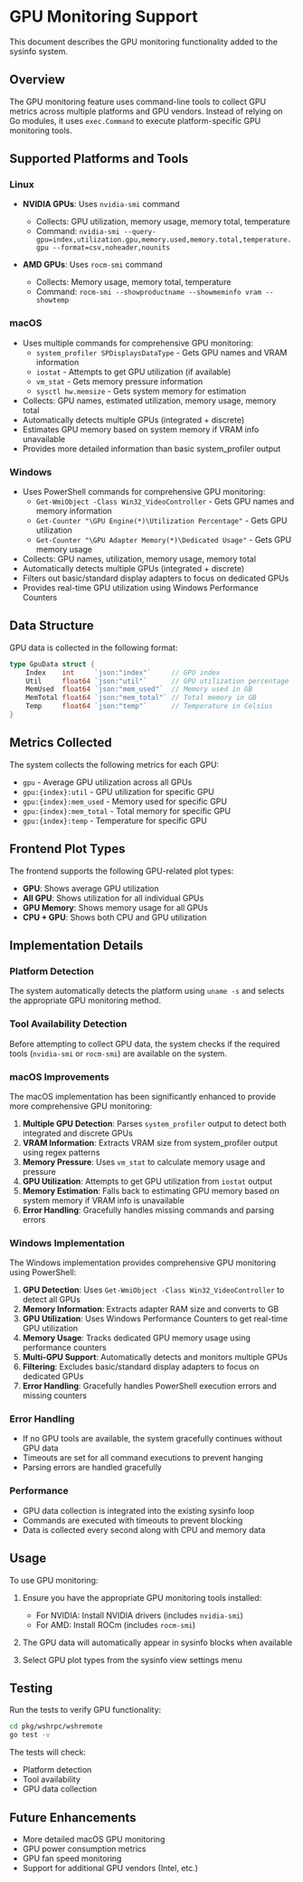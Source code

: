 # GPU Monitoring Support

This document describes the GPU monitoring functionality added to the sysinfo system.

## Overview

The GPU monitoring feature uses command-line tools to collect GPU metrics across multiple platforms and GPU vendors. Instead of relying on Go modules, it uses `exec.Command` to execute platform-specific GPU monitoring tools.

## Supported Platforms and Tools

### Linux
- **NVIDIA GPUs**: Uses `nvidia-smi` command
  - Collects: GPU utilization, memory usage, memory total, temperature
  - Command: `nvidia-smi --query-gpu=index,utilization.gpu,memory.used,memory.total,temperature.gpu --format=csv,noheader,nounits`

- **AMD GPUs**: Uses `rocm-smi` command
  - Collects: Memory usage, memory total, temperature
  - Command: `rocm-smi --showproductname --showmeminfo vram --showtemp`

### macOS
- Uses multiple commands for comprehensive GPU monitoring:
  - `system_profiler SPDisplaysDataType` - Gets GPU names and VRAM information
  - `iostat` - Attempts to get GPU utilization (if available)
  - `vm_stat` - Gets memory pressure information
  - `sysctl hw.memsize` - Gets system memory for estimation
- Collects: GPU names, estimated utilization, memory usage, memory total
- Automatically detects multiple GPUs (integrated + discrete)
- Estimates GPU memory based on system memory if VRAM info unavailable
- Provides more detailed information than basic system_profiler output

### Windows
- Uses PowerShell commands for comprehensive GPU monitoring:
  - `Get-WmiObject -Class Win32_VideoController` - Gets GPU names and memory information
  - `Get-Counter "\GPU Engine(*)\Utilization Percentage"` - Gets GPU utilization
  - `Get-Counter "\GPU Adapter Memory(*)\Dedicated Usage"` - Gets GPU memory usage
- Collects: GPU names, utilization, memory usage, memory total
- Automatically detects multiple GPUs (integrated + discrete)
- Filters out basic/standard display adapters to focus on dedicated GPUs
- Provides real-time GPU utilization using Windows Performance Counters

## Data Structure

GPU data is collected in the following format:

```go
type GpuData struct {
    Index    int     `json:"index"`     // GPU index
    Util     float64 `json:"util"`      // GPU utilization percentage
    MemUsed  float64 `json:"mem_used"`  // Memory used in GB
    MemTotal float64 `json:"mem_total"` // Total memory in GB
    Temp     float64 `json:"temp"`      // Temperature in Celsius
}
```

## Metrics Collected

The system collects the following metrics for each GPU:

- `gpu` - Average GPU utilization across all GPUs
- `gpu:{index}:util` - GPU utilization for specific GPU
- `gpu:{index}:mem_used` - Memory used for specific GPU
- `gpu:{index}:mem_total` - Total memory for specific GPU
- `gpu:{index}:temp` - Temperature for specific GPU

## Frontend Plot Types

The frontend supports the following GPU-related plot types:

- **GPU**: Shows average GPU utilization
- **All GPU**: Shows utilization for all individual GPUs
- **GPU Memory**: Shows memory usage for all GPUs
- **CPU + GPU**: Shows both CPU and GPU utilization

## Implementation Details

### Platform Detection
The system automatically detects the platform using `uname -s` and selects the appropriate GPU monitoring method.

### Tool Availability Detection
Before attempting to collect GPU data, the system checks if the required tools (`nvidia-smi` or `rocm-smi`) are available on the system.

### macOS Improvements
The macOS implementation has been significantly enhanced to provide more comprehensive GPU monitoring:

1. **Multiple GPU Detection**: Parses `system_profiler` output to detect both integrated and discrete GPUs
2. **VRAM Information**: Extracts VRAM size from system_profiler output using regex patterns
3. **Memory Pressure**: Uses `vm_stat` to calculate memory usage and pressure
4. **GPU Utilization**: Attempts to get GPU utilization from `iostat` output
5. **Memory Estimation**: Falls back to estimating GPU memory based on system memory if VRAM info is unavailable
6. **Error Handling**: Gracefully handles missing commands and parsing errors

### Windows Implementation
The Windows implementation provides comprehensive GPU monitoring using PowerShell:

1. **GPU Detection**: Uses `Get-WmiObject -Class Win32_VideoController` to detect all GPUs
2. **Memory Information**: Extracts adapter RAM size and converts to GB
3. **GPU Utilization**: Uses Windows Performance Counters to get real-time GPU utilization
4. **Memory Usage**: Tracks dedicated GPU memory usage using performance counters
5. **Multi-GPU Support**: Automatically detects and monitors multiple GPUs
6. **Filtering**: Excludes basic/standard display adapters to focus on dedicated GPUs
7. **Error Handling**: Gracefully handles PowerShell execution errors and missing counters

### Error Handling
- If no GPU tools are available, the system gracefully continues without GPU data
- Timeouts are set for all command executions to prevent hanging
- Parsing errors are handled gracefully

### Performance
- GPU data collection is integrated into the existing sysinfo loop
- Commands are executed with timeouts to prevent blocking
- Data is collected every second along with CPU and memory data

## Usage

To use GPU monitoring:

1. Ensure you have the appropriate GPU monitoring tools installed:
   - For NVIDIA: Install NVIDIA drivers (includes `nvidia-smi`)
   - For AMD: Install ROCm (includes `rocm-smi`)

2. The GPU data will automatically appear in sysinfo blocks when available

3. Select GPU plot types from the sysinfo view settings menu

## Testing

Run the tests to verify GPU functionality:

```bash
cd pkg/wshrpc/wshremote
go test -v
```

The tests will check:
- Platform detection
- Tool availability
- GPU data collection

## Future Enhancements

- More detailed macOS GPU monitoring
- GPU power consumption metrics
- GPU fan speed monitoring
- Support for additional GPU vendors (Intel, etc.) 